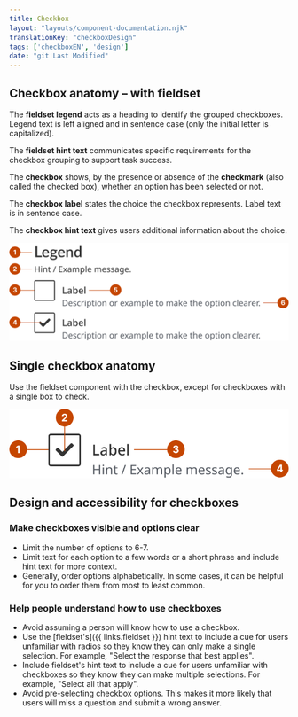 ```yaml
---
title: Checkbox
layout: "layouts/component-documentation.njk"
translationKey: "checkboxDesign"
tags: ['checkboxEN', 'design']
date: "git Last Modified"
---
```


## Checkbox anatomy – with fieldset

The **fieldset legend** acts as a heading to identify the grouped checkboxes. Legend text is left aligned and in sentence case (only the initial letter is capitalized).

The **fieldset hint text** communicates specific requirements for the checkbox grouping to support task success.

The **checkbox** shows, by the presence or absence of the **checkmark** (also called the checked box), whether an option has been selected or not.

The **checkbox label** states the choice the checkbox represents. Label text is in sentence case.

The **checkbox hint text** gives users additional information about the choice.

<img class="b-sm b-gray p-400" src="/images/en/components/anatomy/gcds-checkbox-anatomy-with-fieldset.svg" alt="Checkbox anatomy showing the labels Fieldset legend, Fieldset Hint, Checkbox, Checkbox Label, Checkmark, and Checkbox Hint." />

## Single checkbox anatomy

Use the fieldset component with the checkbox, except for checkboxes with a single box to check.

<img class="b-sm b-gray p-400" src="/images/en/components/anatomy/gcds-checkbox-anatomy-single.svg" alt="Checkbox anatomy showing the labels Checkbox, Checkbox Label, Checkmark, and Checkbox Hint." />

## Design and accessibility for checkboxes

### Make checkboxes visible and options clear

- Limit the number of options to 6-7.
- Limit text for each option to a few words or a short phrase and include hint text for more context.
- Generally, order options alphabetically. In some cases, it can be helpful for you to order them from most to least common.

### Help people understand how to use checkboxes

- Avoid assuming a person will know how to use a checkbox.
- Use the [fieldset's]({{ links.fieldset }}) hint text to include a cue for users unfamiliar with radios so they know they can only make a single selection. For example, "Select the response that best applies".
- Include fieldset's hint text to include a cue for users unfamiliar with checkboxes so they know they can make multiple selections.  For example, "Select all that apply".
- Avoid pre-selecting checkbox options. This makes it more likely that users will miss a question and submit a wrong answer.
